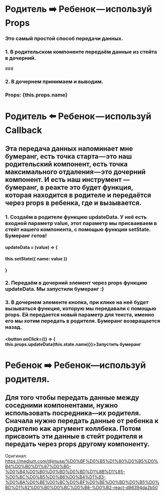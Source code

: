 # Родитель ➡️ Ребенок — используй Props
### Это самый простой способ передачи данных. 
### 1. В родительском компоненте передаём данные из стейта в дочерний.

###<ChildComponent name={this.state.name} />
### 2. В дочернем принимаем и выводим.

### <p>Props: {this.props.name}</p>

# Родитель ⬅️ Ребенок — используй Callback

## Эта передача данных напоминает мне бумеранг, есть точка старта — это наш родительский компонент, есть точка максимального отдаления — это дочерний компонент. И есть наш инструмент —бумеранг, в реакте это будет функция, которая находится в родителе и передаётся через props в ребенка, где и вызывается.

### 1. Создаём в родителе функцию updateData. У неё есть входной параметр value, этот параметр мы присваиваем в стейт нашего компонента, с помощью функции setState. Бумеранг готов!

#### updateData = (value) => {
####   this.setState({ name: value })
#### }
### 2. Передаём в дочерний элемент через props функцию updateData. Мы запустили бумеранг :)

#### <ChildComponent updateData={this.updateData} />
### 3. В дочернем элементе кнопка, при клике на неё будет вызываться функция, которую мы передавали с помощью props. Ей передается новый параметр для текста, именно его мы хотим передать в родителя. Бумеранг возвращается назад.

#### <button onClick={() => { this.props.updateData(this.state.name)}}>Запустить бумеранг</button>

# Ребенок ➡️ Ребенок—используй родителя.
## Для того чтобы передать данные между соседними компонентами, нужно использовать посредника—их родителя. Сначала нужно передать данные от ребенка к родителю как аргумент коллбека. Потом присвоить эти данные в стейт родителя и передать через props другому компоненту.

Оригинал: https://medium.com/@jmuse/%D0%BF%D0%B5%D1%80%D0%B5%D0%B4%D0%B0%D1%87%D0%B0-%D0%B4%D0%B0%D0%BD%D0%BD%D1%8B%D1%85-%D0%BC%D0%B5%D0%B6%D0%B4%D1%83-%D0%BA%D0%BE%D0%BC%D0%BF%D0%BE%D0%BD%D0%B5%D0%BD%D1%82%D0%B0%D0%BC%D0%B8-%D0%B2-react-d86394da2b50
